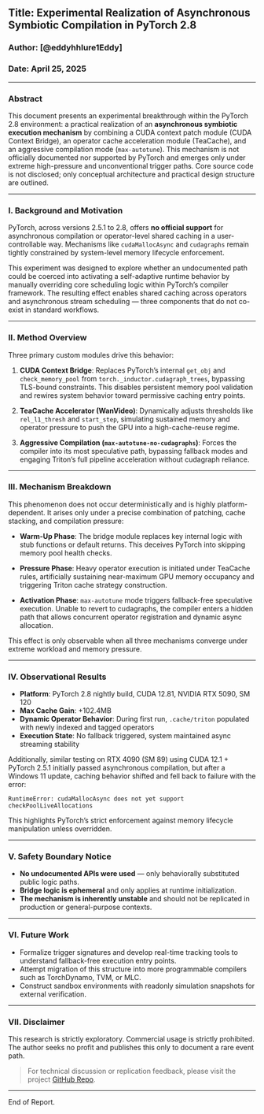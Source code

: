 ## Title: Experimental Realization of Asynchronous Symbiotic Compilation in PyTorch 2.8

### Author: [@eddyhhlure1Eddy]
### Date: April 25, 2025

---

### Abstract
This document presents an experimental breakthrough within the PyTorch 2.8 environment: a practical realization of an **asynchronous symbiotic execution mechanism** by combining a CUDA context patch module (CUDA Context Bridge), an operator cache acceleration module (TeaCache), and an aggressive compilation mode (`max-autotune`). This mechanism is not officially documented nor supported by PyTorch and emerges only under extreme high-pressure and unconventional trigger paths. Core source code is not disclosed; only conceptual architecture and practical design structure are outlined.

---

### I. Background and Motivation

PyTorch, across versions 2.5.1 to 2.8, offers **no official support** for asynchronous compilation or operator-level shared caching in a user-controllable way. Mechanisms like `cudaMallocAsync` and `cudagraphs` remain tightly constrained by system-level memory lifecycle enforcement.

This experiment was designed to explore whether an undocumented path could be coerced into activating a self-adaptive runtime behavior by manually overriding core scheduling logic within PyTorch’s compiler framework. The resulting effect enables shared caching across operators and asynchronous stream scheduling — three components that do not co-exist in standard workflows.

---

### II. Method Overview

Three primary custom modules drive this behavior:

1. **CUDA Context Bridge**: Replaces PyTorch’s internal `get_obj` and `check_memory_pool` from `torch._inductor.cudagraph_trees`, bypassing TLS-bound constraints. This disables persistent memory pool validation and rewires system behavior toward permissive caching entry points.

2. **TeaCache Accelerator (WanVideo)**: Dynamically adjusts thresholds like `rel_l1_thresh` and `start_step`, simulating sustained memory and operator pressure to push the GPU into a high-cache-reuse regime.

3. **Aggressive Compilation (`max-autotune-no-cudagraphs`)**: Forces the compiler into its most speculative path, bypassing fallback modes and engaging Triton’s full pipeline acceleration without cudagraph reliance.

---

### III. Mechanism Breakdown

This phenomenon does not occur deterministically and is highly platform-dependent. It arises only under a precise combination of patching, cache stacking, and compilation pressure:

- **Warm-Up Phase**: The bridge module replaces key internal logic with stub functions or default returns. This deceives PyTorch into skipping memory pool health checks.

- **Pressure Phase**: Heavy operator execution is initiated under TeaCache rules, artificially sustaining near-maximum GPU memory occupancy and triggering Triton cache strategy construction.

- **Activation Phase**: `max-autotune` mode triggers fallback-free speculative execution. Unable to revert to cudagraphs, the compiler enters a hidden path that allows concurrent operator registration and dynamic async allocation.

This effect is only observable when all three mechanisms converge under extreme workload and memory pressure.

---

### IV. Observational Results

- **Platform**: PyTorch 2.8 nightly build, CUDA 12.81, NVIDIA RTX 5090, SM 120
- **Max Cache Gain**: +102.4MB
- **Dynamic Operator Behavior**: During first run, `.cache/triton` populated with newly indexed and tagged operators
- **Execution State**: No fallback triggered, system maintained async streaming stability

Additionally, similar testing on RTX 4090 (SM 89) using CUDA 12.1 + PyTorch 2.5.1 initially passed asynchronous compilation, but after a Windows 11 update, caching behavior shifted and fell back to failure with the error:

```
RuntimeError: cudaMallocAsync does not yet support checkPoolLiveAllocations
```

This highlights PyTorch’s strict enforcement against memory lifecycle manipulation unless overridden.

---

### V. Safety Boundary Notice

- **No undocumented APIs were used** — only behaviorally substituted public logic paths.
- **Bridge logic is ephemeral** and only applies at runtime initialization.
- **The mechanism is inherently unstable** and should not be replicated in production or general-purpose contexts.

---

### VI. Future Work

- Formalize trigger signatures and develop real-time tracking tools to understand fallback-free execution entry points.
- Attempt migration of this structure into more programmable compilers such as TorchDynamo, TVM, or MLC.
- Construct sandbox environments with readonly simulation snapshots for external verification.

---

### VII. Disclaimer

This research is strictly exploratory. Commercial usage is strictly prohibited. The author seeks no profit and publishes this only to document a rare event path.

> For technical discussion or replication feedback, please visit the project [GitHub Repo](https://github.com/eddyhhlure1Eddy).

---

End of Report.


